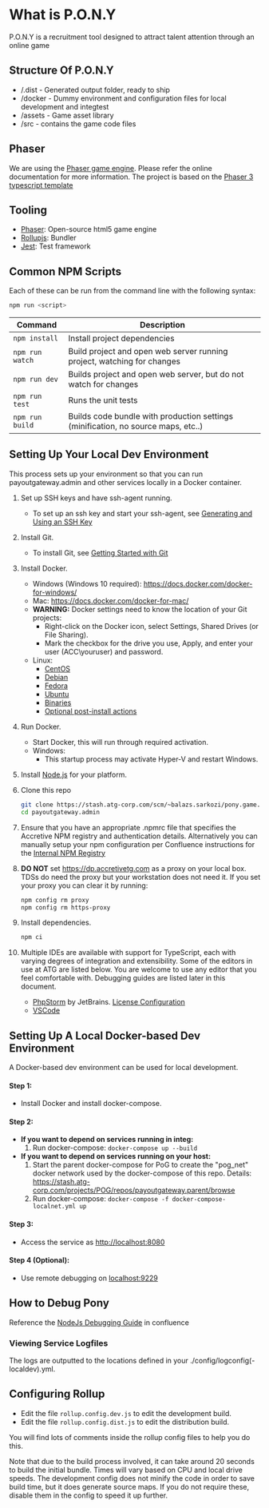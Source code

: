 # What is P.O.N.Y

P.O.N.Y is a recruitment tool designed to attract talent attention through an online game

## Structure Of P.O.N.Y


- /.dist - Generated output folder, ready to ship
- /docker - Dummy environment and configuration files for local development and integtest
- /assets - Game asset library
- /src - contains the game code files

## Phaser

We are using the [Phaser game engine](https://phaser.io/). Please refer the online documentation for more information.
The project is based on the [Phaser 3 typescript template](https://github.com/photonstorm/phaser3-typescript-project-template)

## Tooling

- [Phaser](https://github.com/photonstorm/phaser): Open-source html5 game engine
- [Rollupjs](https://github.com/rollup/rollup): Bundler
- [Jest](https://github.com/facebook/jest): Test framework

## Common NPM Scripts

Each of these can be run from the command line with the following syntax:

```sh
npm run <script>
```

| Command         | Description                                                                       |
|-----------------|-----------------------------------------------------------------------------------|
| `npm install`   | Install project dependencies                                                      |
| `npm run watch` | Build project and open web server running project, watching for changes           |
| `npm run dev`   | Builds project and open web server, but do not watch for changes                  |
| `npm run test`  | Runs the unit tests                                                               |
| `npm run build` | Builds code bundle with production settings (minification, no source maps, etc..) |

## Setting Up Your Local Dev Environment

This process sets up your environment so that you can run payoutgateway.admin and other services locally in a Docker container.

1. Set up SSH keys and have ssh-agent running.
    - To set up an ssh key and start your ssh-agent, see [Generating and Using an SSH Key](https://confluence.atg-corp.com/display/DEV/Generating+and+Using+an+SSH+Key)
1. Install Git.
    - To install Git, see [Getting Started with Git](https://confluence.atg-corp.com/display/DEV/Getting+Started+with+Git)
1. Install Docker.
    - Windows (Windows 10 required): https://docs.docker.com/docker-for-windows/
    - Mac: https://docs.docker.com/docker-for-mac/
    - **WARNING:** Docker settings need to know the location of your Git projects:
        - Right-click on the Docker icon, select Settings, Shared Drives (or File Sharing).
        - Mark the checkbox for the drive you use, Apply, and enter your user (ACC\youruser) and password.
    - Linux:
        - [CentOS](https://docs.docker.com/install/linux/docker-ce/centos/)
        - [Debian](https://docs.docker.com/install/linux/docker-ce/debian/)
        - [Fedora](https://docs.docker.com/install/linux/docker-ce/fedora/)
        - [Ubuntu](https://docs.docker.com/install/linux/docker-ce/ubuntu/)
        - [Binaries](https://docs.docker.com/install/linux/docker-ce/binaries/)
        - [Optional post-install actions](https://docs.docker.com/install/linux/linux-postinstall/)
1. Run Docker.
    - Start Docker, this will run through required activation.
    - Windows:
        - This startup process may activate Hyper-V and restart Windows.
1. Install [Node.js](http://nodejs.org/) for your platform.
1. Clone this repo

   ```sh
   git clone https://stash.atg-corp.com/scm/~balazs.sarkozi/pony.game.git
   cd payoutgateway.admin
   ```

1. Ensure that you have an appropriate .npmrc file that specifies the Accretive NPM registry and authentication details. Alternatively you can manually setup your npm configuration per Confluence instructions for the [Internal NPM Registry](https://confluence.atg-corp.com/display/DEV/Internal+NPM+Registry)
1. **DO NOT** set https://dp.accretivetg.com as a proxy on your local box. TDSs do need the proxy but your workstation does not need it. If you set your proxy you can clear it by running:

   ```sh
   npm config rm proxy
   npm config rm https-proxy
   ```

1. Install dependencies.

   ```sh
   npm ci
   ```

1. Multiple IDEs are available with support for TypeScript, each with varying degrees of integration and extensibility. Some of the editors in use at ATG are listed below. You are welcome to use any editor that you feel comfortable with. Debugging guides are listed later in this document.
    - [PhpStorm](https://www.jetbrains.com/phpstorm/) by JetBrains. [License Configuration](https://confluence.atg-corp.com/display/IT/Register+PHPstorm+with+the+ATG+JetBrains+Licensing+Server)
    - [VSCode](https://code.visualstudio.com/)

## Setting Up A Local Docker-based Dev Environment

A Docker-based dev environment can be used for local development.

#### Step 1:
* Install Docker and install docker-compose.
#### Step 2:
* **If you want to depend on services running in integ:**
    1. Run docker-compose: `docker-compose up --build`
* **If you want to depend on services running on your host:**
    1. Start the parent docker-compose for PoG to create the "pog_net" docker network used by the docker-compose of this repo. Details: https://stash.atg-corp.com/projects/POG/repos/payoutgateway.parent/browse
    1. Run docker-compose: `docker-compose -f docker-compose-localnet.yml up`
#### Step 3:
* Access the service as <http://localhost:8080>
#### Step 4 (Optional):
* Use remote debugging on <localhost:9229>

## How to Debug Pony

Reference the [NodeJs Debugging Guide](https://confluence.atg-corp.com/display/CORE/Debugging+NodeJs+services) in confluence

### Viewing Service Logfiles

The logs are outputted to the locations defined in your ./config/logconfig(-localdev).yml.

## Configuring Rollup

* Edit the file `rollup.config.dev.js` to edit the development build.
* Edit the file `rollup.config.dist.js` to edit the distribution build.

You will find lots of comments inside the rollup config files to help you do this.

Note that due to the build process involved, it can take around 20 seconds to build the initial bundle. Times will vary based on CPU and local drive speeds. The development config does not minify the code in order to save build time, but it does generate source maps. If you do not require these, disable them in the config to speed it up further.
